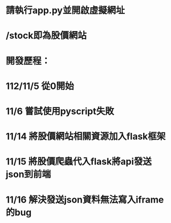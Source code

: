 # 請執行app.py並開啟虛擬網址
# /stock即為股價網站
# 開發歷程：
# 112/11/5 從0開始
# 11/6 嘗試使用pyscript失敗
# 11/14 將股價網站相關資源加入flask框架
# 11/15 將股價爬蟲代入flask將api發送json到前端
# 11/16 解決發送json資料無法寫入iframe的bug